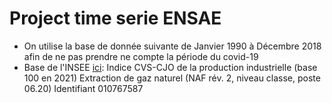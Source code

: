 # Project time serie ENSAE
- On utilise la base de donnée suivante de Janvier 1990 à Décembre 2018 afin de ne pas prendre ne compte la période du covid-19
- Base de l'INSEE [ici](https://www.insee.fr/fr/statistiques/serie/010767587#Telechargement): Indice CVS-CJO de la production industrielle (base 100 en 2021) Extraction de gaz naturel (NAF rév. 2, niveau classe, poste 06.20) Identifiant 010767587 
